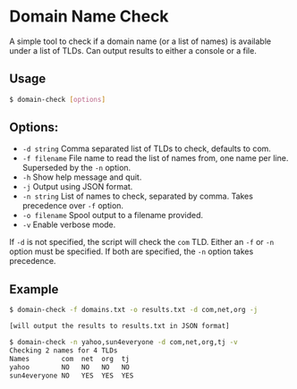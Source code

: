 # Domain Name Check

A simple tool to check if a domain name (or a list of names) is available under a list of TLDs. Can output results to either a console or a file.

## Usage

```bash
$ domain-check [options]
```

## Options:
- `-d string` Comma separated list of TLDs to check, defaults to com.
- `-f filename` File name to read the list of names from, one name per line. Superseded by the `-n` option.
- `-h`    Show help message and quit.
- `-j`    Output using JSON format.
- `-n string` List of names to check, separated by comma. Takes precedence over `-f` option.
- `-o filename` Spool output to a filename provided.
- `-v`    Enable verbose mode.

If `-d` is not specified, the script will check the `com` TLD. Either an `-f` or `-n` option must be specified. If both are specified, the `-n` option takes precedence.

## Example

```bash
$ domain-check -f domains.txt -o results.txt -d com,net,org -j

[will output the results to results.txt in JSON format]
```

```bash
$ domain-check -n yahoo,sun4everyone -d com,net,org,tj -v
Checking 2 names for 4 TLDs
Names        com  net  org  tj  
yahoo        NO   NO   NO   NO   
sun4everyone NO   YES  YES  YES  
```
